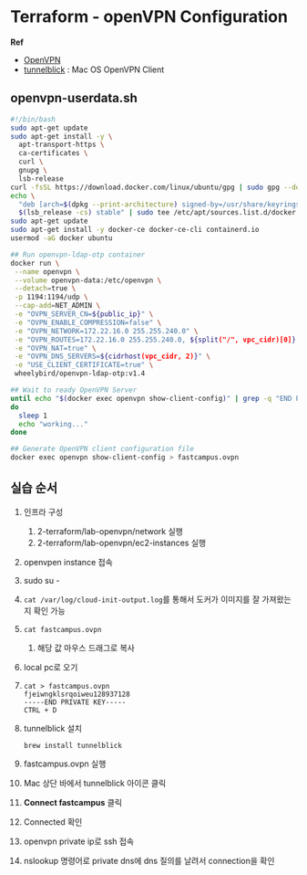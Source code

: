 # Terraform - openVPN Configuration

**Ref**

* [OpenVPN](https://github.com/wheelybird/openvpn-server-ldap-otp)
* [tunnelblick](https://tunnelblick.net/) : Mac OS OpenVPN Client

## openvpn-userdata.sh

```sh
#!/bin/bash
sudo apt-get update
sudo apt-get install -y \
  apt-transport-https \
  ca-certificates \
  curl \
  gnupg \
  lsb-release
curl -fsSL https://download.docker.com/linux/ubuntu/gpg | sudo gpg --dearmor -o /usr/share/keyrings/docker-archive-keyring.gpg
echo \
  "deb [arch=$(dpkg --print-architecture) signed-by=/usr/share/keyrings/docker-archive-keyring.gpg] https://download.docker.com/linux/ubuntu \
  $(lsb_release -cs) stable" | sudo tee /etc/apt/sources.list.d/docker.list > /dev/null
sudo apt-get update
sudo apt-get install -y docker-ce docker-ce-cli containerd.io
usermod -aG docker ubuntu

## Run openvpn-ldap-otp container
docker run \
 --name openvpn \
 --volume openvpn-data:/etc/openvpn \
 --detach=true \
 -p 1194:1194/udp \
 --cap-add=NET_ADMIN \
 -e "OVPN_SERVER_CN=${public_ip}" \
 -e "OVPN_ENABLE_COMPRESSION=false" \
 -e "OVPN_NETWORK=172.22.16.0 255.255.240.0" \
 -e "OVPN_ROUTES=172.22.16.0 255.255.240.0, ${split("/", vpc_cidr)[0]} ${cidrnetmask(vpc_cidr)}" \
 -e "OVPN_NAT=true" \
 -e "OVPN_DNS_SERVERS=${cidrhost(vpc_cidr, 2)}" \
 -e "USE_CLIENT_CERTIFICATE=true" \
 wheelybird/openvpn-ldap-otp:v1.4

## Wait to ready OpenVPN Server
until echo "$(docker exec openvpn show-client-config)" | grep -q "END PRIVATE KEY" ;
do
  sleep 1
  echo "working..."
done

## Generate OpenVPN client configuration file
docker exec openvpn show-client-config > fastcampus.ovpn
```

## 실습 순서

1. 인프라 구성

   1. 2-terraform/lab-openvpn/network 실행
   2. 2-terraform/lab-openvpn/ec2-instances 실행

2. openvpen instance 접속

3. sudo su -

4.  `cat /var/log/cloud-init-output.log`를 통해서 도커가 이미지를 잘 가져왔는지 확인 가능

5. `cat fastcampus.ovpn`

   1. 해당 값 마우스 드래그로 복사

6. local pc로 오기

7. ````shell
   cat > fastcampus.ovpn
   fjeiwngklsrqoiweu128937128
   -----END PRIVATE KEY-----
   CTRL + D
   ````

8. tunnelblick 설치

   ```shell
   brew install tunnelblick
   ```

9. fastcampus.ovpn 실행

10. Mac 상단 바에서 tunnelblick 아이콘 클릭

11. **Connect fastcampus** 클릭

12. Connected 확인

13. openvpn private ip로 ssh 접속

14. nslookup 명령어로 private dns에 dns 질의를 날려서 connection을 확인
